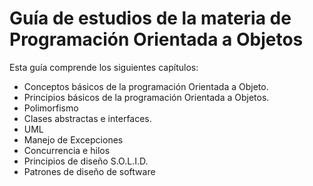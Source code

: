 # Guía de estudios de la materia de Programación Orientada a Objetos

Esta guía comprende los siguientes capítulos:

- Conceptos básicos de la programación Orientada a Objeto.
- Principios básicos de la programación Orientada a Objetos.
- Polimorfismo
- Clases abstractas e interfaces.
- UML
- Manejo de Excepciones
- Concurrencia e hilos
- Principios de diseño S.O.L.I.D.
- Patrones de diseño de software
